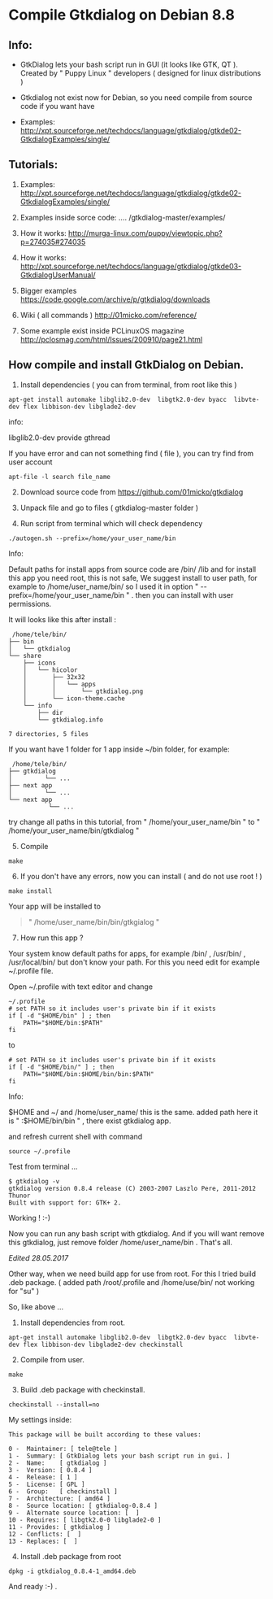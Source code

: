 

# Compile Gtkdialog on Debian 8.8




## Info:
-  GtkDialog lets your bash script run in GUI (it looks like GTK, QT ).  
Created by " Puppy Linux " developers
(  designed for linux distributions )

- Gtkdialog not exist now for Debian,
 so you need compile from source code if you want have

- Examples: 
http://xpt.sourceforge.net/techdocs/language/gtkdialog/gtkde02-GtkdialogExamples/single/


## Tutorials:
1. Examples:
 http://xpt.sourceforge.net/techdocs/language/gtkdialog/gtkde02-GtkdialogExamples/single/

2. Examples inside sorce code:
 .... /gtkdialog-master/examples/

3. How it works:
 http://murga-linux.com/puppy/viewtopic.php?p=274035#274035

4. How it works:
 http://xpt.sourceforge.net/techdocs/language/gtkdialog/gtkde03-GtkdialogUserManual/

5.  Bigger examples
https://code.google.com/archive/p/gtkdialog/downloads

6. Wiki ( all commands )
http://01micko.com/reference/

7. Some example exist inside PCLinuxOS magazine
http://pclosmag.com/html/Issues/200910/page21.html



## How compile and install GtkDialog on Debian.

1. Install dependencies
( you can from terminal, from root like this )
```
apt-get install automake libglib2.0-dev  libgtk2.0-dev byacc  libvte-dev flex libbison-dev libglade2-dev
```


info:

libglib2.0-dev provide gthread


If you have error and can not something find ( file ),
 you can try find from user account
```
apt-file -l search file_name
```



2. Download source code from
https://github.com/01micko/gtkdialog


3. Unpack file and  go to files ( gtkdialog-master folder )


4. Run script from terminal
which will check dependency

```
./autogen.sh --prefix=/home/your_user_name/bin
```


Info:

Default paths for install apps from source code are /bin/ /lib
and for install this app you need root,
this is not safe, We suggest install to user path,
 for example to /home/user_name/bin/
so I used it in option " --prefix=/home/your_user_name/bin " .
 then you can install with user permissions.

It will looks like this after install :
```
 /home/tele/bin/
├── bin
│   └── gtkdialog
└── share
    ├── icons
    │   └── hicolor
    │       ├── 32x32
    │       │   └── apps
    │       │       └── gtkdialog.png
    │       └── icon-theme.cache
    └── info
        ├── dir
        └── gtkdialog.info

7 directories, 5 files
```

If you want have 1 folder for 1 app inside ~/bin folder, for example:
```
 /home/tele/bin/ 
├── gtkdialog  
│         └── ...
├── next app
│         └── ...
└── next app
           └── ...
```

try change all paths in this tutorial,
from  " /home/your_user_name/bin "
to       " /home/your_user_name/bin/gtkdialog "
 

5. Compile
```
make
```


6. If you don't have any errors,
now you can install ( and do not use root ! )
```
make install
```


Your  app will be installed to
> " /home/user_name/bin/bin/gtkgialog "


7. How run this app ?

Your system know default paths for apps,
 for example   /bin/ , /usr/bin/ , /usr/local/bin/
but don't know your path.
For this you need edit for example ~/.profile file.

Open ~/.profile with text editor and change
```
~/.profile
# set PATH so it includes user's private bin if it exists
if [ -d "$HOME/bin" ] ; then
    PATH="$HOME/bin:$PATH"
fi
```

to
```
# set PATH so it includes user's private bin if it exists
if [ -d "$HOME/bin/" ] ; then
    PATH="$HOME/bin:$HOME/bin/bin:$PATH"
fi
```


Info:

$HOME and ~/ and /home/user_name/ this is the same.
added path here it is " :$HOME/bin/bin " , there exist gtkdialog app.


and refresh current shell with command
```
source ~/.profile
```


 Test from terminal ...
```
$ gtkdialog -v
gtkdialog version 0.8.4 release (C) 2003-2007 Laszlo Pere, 2011-2012 Thunor
Built with support for: GTK+ 2.
```


Working !  :-)

Now you can run any bash script with gtkdialog.
And if you will want remove this gtkdialog,
 just remove folder /home/user_name/bin .
That's all.



*Edited 28.05.2017*

Other way, when we need build app for use from root.
For this I tried build .deb package.
( added path /root/.profile and /home/use/bin/ not working for "su" )

So, like above ...

1. Install dependencies from root.
```
apt-get install automake libglib2.0-dev  libgtk2.0-dev byacc  libvte-dev flex libbison-dev libglade2-dev checkinstall
```


2. Compile from user.
```
make
```


3. Build .deb package with checkinstall.
```
checkinstall --install=no
```


My settings inside:
```
This package will be built according to these values: 

0 -  Maintainer: [ tele@tele ]
1 -  Summary: [ GtkDialog lets your bash script run in gui. ]
2 -  Name:    [ gtkdialog ]
3 -  Version: [ 0.8.4 ]
4 -  Release: [ 1 ]
5 -  License: [ GPL ]
6 -  Group:   [ checkinstall ]
7 -  Architecture: [ amd64 ]
8 -  Source location: [ gtkdialog-0.8.4 ]
9 -  Alternate source location: [  ]
10 - Requires: [ libgtk2.0-0 libglade2-0 ]
11 - Provides: [ gtkdialog ]
12 - Conflicts: [  ]
13 - Replaces: [  ]
```


 4. Install .deb package from root
```
dpkg -i gtkdialog_0.8.4-1_amd64.deb
```

And ready :-) .

